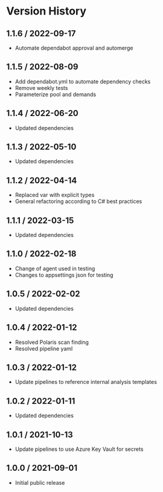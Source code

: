 # Version History

## 1.1.6 / 2022-09-17

- Automate dependabot approval and automerge

## 1.1.5 / 2022-08-09

- Add dependabot.yml to automate dependency checks
- Remove weekly tests
- Parameterize pool and demands

## 1.1.4 / 2022-06-20

- Updated dependencies

## 1.1.3 / 2022-05-10

- Updated dependencies

## 1.1.2 / 2022-04-14

- Replaced var with explicit types
- General refactoring according to C# best practices

## 1.1.1 / 2022-03-15

- Updated dependencies

## 1.1.0 / 2022-02-18

- Change of agent used in testing
- Changes to appsettings json for testing

## 1.0.5 / 2022-02-02

- Updated dependencies

## 1.0.4 / 2022-01-12

- Resolved Polaris scan finding
- Resolved pipeline yaml

## 1.0.3 / 2022-01-12

- Update pipelines to reference internal analysis templates

## 1.0.2 / 2022-01-11

- Updated dependencies

## 1.0.1 / 2021-10-13

- Update pipelines to use Azure Key Vault for secrets

## 1.0.0 / 2021-09-01

- Initial public release
